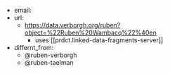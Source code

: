 
- email: 
- url: 
  - https://data.verborgh.org/ruben?object=%22Ruben%20Wambacq%22%40en
    - uses [[prdct.linked-data-fragments-server]]
- differnt_from:
  - @ruben-verborgh
  - @ruben-taelman